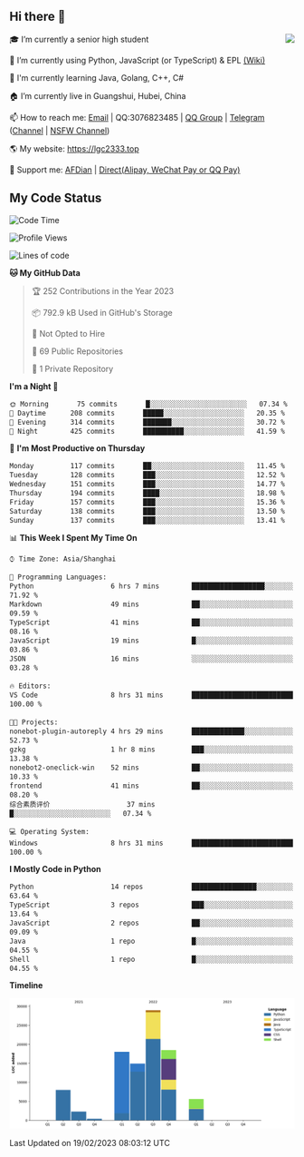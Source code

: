 ## Hi there 👋

<div width="50%">
<img align="right" src="https://readme.lgc2333.top/api?username=lgc2333&show_icons=true" />
</div>

🎓 I’m currently a senior high student

📝 I’m currently using Python, JavaScript (or TypeScript) & EPL [(Wiki)](https://en.wikipedia.org/wiki/Easy_Programming_Language)

📒 I'm currently learning Java, Golang, C++, C#

🏠 I’m currently live in Guangshui, Hubei, China

📫 How to reach me: [Email](mailto:lgc2333@126.com) | QQ:3076823485 | [QQ Group](https://jq.qq.com/?_wv=1027&k=ktwOHdU2) | [Telegram](https://t.me/@lgc2333) ([Channel](https://t.me/stu2333_pd) | [NSFW Channel](https://t.me/stu_collection))

🌎 My website: <https://lgc2333.top>

🤝 Support me: [AFDian](https://afdian.net/@lgc2333) | [Direct(Alipay, WeChat Pay or QQ Pay)](https://s2.loli.net/2022/02/03/MLqe53BjWOAhpcF.png)

## My Code Status

<!--START_SECTION:waka-->
![Code Time](http://img.shields.io/badge/Code%20Time-1%2C046%20hrs%2017%20mins-blue)

![Profile Views](http://img.shields.io/badge/Profile%20Views-8-blue)

![Lines of code](https://img.shields.io/badge/From%20Hello%20World%20I%27ve%20Written-94%20Thousand%20lines%20of%20code-blue)

**🐱 My GitHub Data** 

> 🏆 252 Contributions in the Year 2023
 > 
> 📦 792.9 kB Used in GitHub's Storage 
 > 
> 🚫 Not Opted to Hire
 > 
> 📜 69 Public Repositories 
 > 
> 🔑 1 Private Repository 
 > 
**I'm a Night 🦉** 

```text
🌞 Morning       75 commits       █░░░░░░░░░░░░░░░░░░░░░░░░   07.34 % 
🌆 Daytime      208 commits       █████░░░░░░░░░░░░░░░░░░░░   20.35 % 
🌃 Evening      314 commits       ███████░░░░░░░░░░░░░░░░░░   30.72 % 
🌙 Night        425 commits       ██████████░░░░░░░░░░░░░░░   41.59 % 

```
📅 **I'm Most Productive on Thursday** 

```text
Monday         117 commits       ██░░░░░░░░░░░░░░░░░░░░░░░   11.45 % 
Tuesday        128 commits       ███░░░░░░░░░░░░░░░░░░░░░░   12.52 % 
Wednesday      151 commits       ███░░░░░░░░░░░░░░░░░░░░░░   14.77 % 
Thursday       194 commits       ████░░░░░░░░░░░░░░░░░░░░░   18.98 % 
Friday         157 commits       ███░░░░░░░░░░░░░░░░░░░░░░   15.36 % 
Saturday       138 commits       ███░░░░░░░░░░░░░░░░░░░░░░   13.50 % 
Sunday         137 commits       ███░░░░░░░░░░░░░░░░░░░░░░   13.41 % 

```


📊 **This Week I Spent My Time On** 

```text
⌚︎ Time Zone: Asia/Shanghai

💬 Programming Languages: 
Python                   6 hrs 7 mins        ██████████████████░░░░░░░   71.92 % 
Markdown                 49 mins             ██░░░░░░░░░░░░░░░░░░░░░░░   09.59 % 
TypeScript               41 mins             ██░░░░░░░░░░░░░░░░░░░░░░░   08.16 % 
JavaScript               19 mins             █░░░░░░░░░░░░░░░░░░░░░░░░   03.86 % 
JSON                     16 mins             ░░░░░░░░░░░░░░░░░░░░░░░░░   03.28 % 

🔥 Editors: 
VS Code                  8 hrs 31 mins       █████████████████████████   100.00 % 

🐱‍💻 Projects: 
nonebot-plugin-autoreply 4 hrs 29 mins       █████████████░░░░░░░░░░░░   52.73 % 
gzkg                     1 hr 8 mins         ███░░░░░░░░░░░░░░░░░░░░░░   13.38 % 
nonebot2-oneclick-win    52 mins             ██░░░░░░░░░░░░░░░░░░░░░░░   10.33 % 
frontend                 41 mins             ██░░░░░░░░░░░░░░░░░░░░░░░   08.20 % 
综合素质评价                   37 mins             █░░░░░░░░░░░░░░░░░░░░░░░░   07.34 % 

💻 Operating System: 
Windows                  8 hrs 31 mins       █████████████████████████   100.00 % 

```

**I Mostly Code in Python** 

```text
Python                   14 repos            ████████████████░░░░░░░░░   63.64 % 
TypeScript               3 repos             ███░░░░░░░░░░░░░░░░░░░░░░   13.64 % 
JavaScript               2 repos             ██░░░░░░░░░░░░░░░░░░░░░░░   09.09 % 
Java                     1 repo              █░░░░░░░░░░░░░░░░░░░░░░░░   04.55 % 
Shell                    1 repo              █░░░░░░░░░░░░░░░░░░░░░░░░   04.55 % 

```


**Timeline**

![Chart not found](https://raw.githubusercontent.com/lgc2333/lgc2333/main/charts/bar_graph.png) 


 Last Updated on 19/02/2023 08:03:12 UTC
<!--END_SECTION:waka-->
